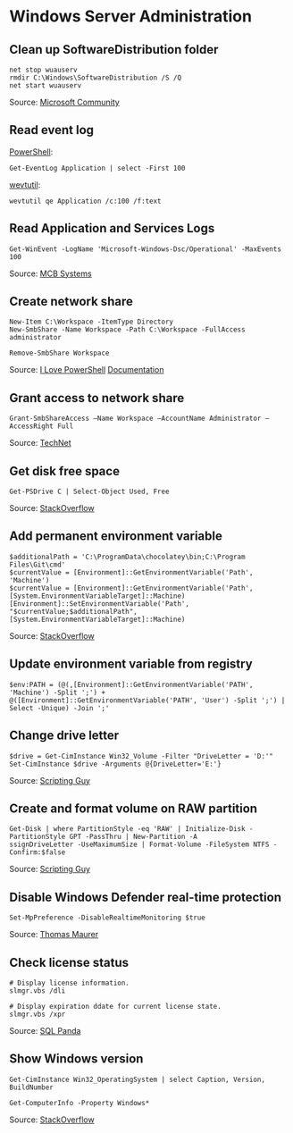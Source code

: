 # Windows Server Administration

## Clean up SoftwareDistribution folder

    net stop wuauserv
    rmdir C:\Windows\SoftwareDistribution /S /Q
    net start wuauserv

Source: [Microsoft Community](https://answers.microsoft.com/en-us/windows/forum/windows_xp-files/is-it-safe-to-delete-files-under/8d98d924-b0b1-4f2b-bb4b-13f38126c588)

## Read event log

[PowerShell](https://msdn.microsoft.com/en-us/powershell/reference/4.0/microsoft.powershell.management/get-eventlog):

```
Get-EventLog Application | select -First 100
```

[wevtutil](https://technet.microsoft.com/en-us/library/dd310329.aspx):

```
wevtutil qe Application /c:100 /f:text
```

## Read Application and Services Logs

```
Get-WinEvent -LogName 'Microsoft-Windows-Dsc/Operational' -MaxEvents 100
```

Source: [MCB Systems](https://www.mcbsys.com/blog/2011/04/powershell-get-winevent-vs-get-eventlog/)

## Create network share


```
New-Item C:\Workspace -ItemType Directory
New-SmbShare -Name Workspace -Path C:\Workspace -FullAccess administrator
```

```
Remove-SmbShare Workspace
```

Source: [I Love PowerShell](http://ilovepowershell.com/2012/09/19/create-network-share-with-powershell-3/)
[Documentation](https://technet.microsoft.com/itpro/powershell/windows/smbshare/new-smbshare)

## Grant access to network share

```
Grant-SmbShareAccess –Name Workspace –AccountName Administrator –AccessRight Full
```

Source: [TechNet](https://blogs.technet.microsoft.com/josebda/2012/06/27/the-basics-of-smb-powershell-a-feature-of-windows-server-2012-and-smb-3-0/)

## Get disk free space

```
Get-PSDrive C | Select-Object Used, Free
```

Source: [StackOverflow](http://stackoverflow.com/a/29992160/991267)

## Add permanent environment variable

```
$additionalPath = 'C:\ProgramData\chocolatey\bin;C:\Program Files\Git\cmd'
$currentValue = [Environment]::GetEnvironmentVariable('Path', 'Machine')
$currentValue = [Environment]::GetEnvironmentVariable('Path', [System.EnvironmentVariableTarget]::Machine)
[Environment]::SetEnvironmentVariable('Path', "$currentValue;$additionalPath", [System.EnvironmentVariableTarget]::Machine)
```

Source: [StackOverflow](http://stackoverflow.com/a/2571200/991267)

## Update environment variable from registry

```
$env:PATH = (@(,[Environment]::GetEnvironmentVariable('PATH', 'Machine') -Split ';') + @([Environment]::GetEnvironmentVariable('PATH', 'User') -Split ';') | Select -Unique) -Join ';'
```

## Change drive letter

```
$drive = Get-CimInstance Win32_Volume -Filter "DriveLetter = 'D:'"
Set-CimInstance $drive -Arguments @{DriveLetter='E:'}
```


Source: [Scripting Guy](https://blogs.technet.microsoft.com/heyscriptingguy/2011/03/14/change-drive-letters-and-labels-via-a-simple-powershell-command/)

## Create and format volume on RAW partition

```
Get-Disk | where PartitionStyle -eq 'RAW' | Initialize-Disk -PartitionStyle GPT -PassThru | New-Partition -A
ssignDriveLetter -UseMaximumSize | Format-Volume -FileSystem NTFS -Confirm:$false
```

Source: [Scripting Guy](https://blogs.technet.microsoft.com/heyscriptingguy/2013/05/29/use-powershell-to-initialize-raw-disks-and-to-partition-and-format-volumes/)

## Disable Windows Defender real-time protection

```
Set-MpPreference -DisableRealtimeMonitoring $true
```

Source: [Thomas Maurer](http://www.thomasmaurer.ch/2016/07/how-to-disable-and-configure-windows-defender-on-windows-server-2016-using-powershell/)

## Check license status

```
# Display license information.
slmgr.vbs /dli
```

```
# Display expiration ddate for current license state.
slmgr.vbs /xpr
```

Source: [SQL Panda](http://www.sqlpanda.com/2012/07/check-windows-server-core-license.html)

## Show Windows version

```
Get-CimInstance Win32_OperatingSystem | select Caption, Version, BuildNumber

Get-ComputerInfo -Property Windows*
```

Source: [StackOverflow](https://stackoverflow.com/a/23622106/991267)
